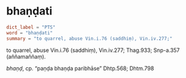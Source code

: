 # bhaṇḍati

``` toml
dict_label = "PTS"
word = "bhaṇḍati"
summary = "to quarrel, abuse Vin.i.76 (saddhiṃ), Vin.iv.277;"
```

to quarrel, abuse Vin.i.76 (saddhiṃ), Vin.iv.277; Thag.933; Snp\-a.357 (aññamaññaṃ).

*bhaṇḍ*, cp. “paṇḍa bhaṇḍa paribhāse” Dhtp.568; Dhtm.798

